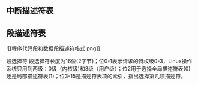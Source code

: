 ## 中断描述符表

## 段描述符表
![[程序代码段和数据段描述符格式.png]]

段选择符
段选择符长度为16位(2字节)；位0-1表示请求的特权级0-3，Linux操作系统只用到两级：0级（内核级)和3级（用户级）；位2用于选择全局描述符表(0)还是局部描述符表(1)；位3-15是描述符表项的索引，指出选择第几项描述符。